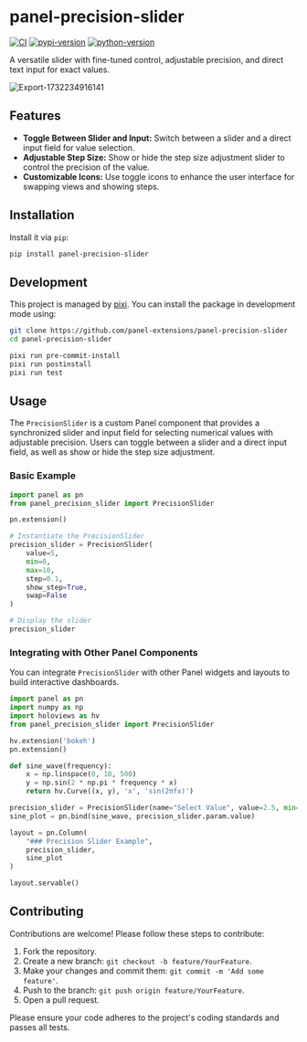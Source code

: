 # panel-precision-slider

[![CI](https://img.shields.io/github/actions/workflow/status/panel-extensions/panel-precision-slider/ci.yml?style=flat-square&branch=main)](https://github.com/panel-extensions/panel-precision-slider/actions/workflows/ci.yml)
[![pypi-version](https://img.shields.io/pypi/v/panel-precision-slider.svg?logo=pypi&logoColor=white&style=flat-square)](https://pypi.org/project/panel-precision-slider)
[![python-version](https://img.shields.io/pypi/pyversions/panel-precision-slider?logoColor=white&logo=python&style=flat-square)](https://pypi.org/project/panel-precision-slider)

A versatile slider with fine-tuned control, adjustable precision, and direct text input for exact values.

![Export-1732234916141](https://github.com/user-attachments/assets/5ac903ae-5bcf-4d8e-af17-40d76c5d9fb3)

## Features

- **Toggle Between Slider and Input:** Switch between a slider and a direct input field for value selection.
- **Adjustable Step Size:** Show or hide the step size adjustment slider to control the precision of the value.
- **Customizable Icons:** Use toggle icons to enhance the user interface for swapping views and showing steps.

## Installation

Install it via `pip`:

```bash
pip install panel-precision-slider
```

## Development

This project is managed by [pixi](https://pixi.sh).
You can install the package in development mode using:

```bash
git clone https://github.com/panel-extensions/panel-precision-slider
cd panel-precision-slider

pixi run pre-commit-install
pixi run postinstall
pixi run test
```

## Usage

The `PrecisionSlider` is a custom Panel component that provides a synchronized slider and input field for selecting numerical values with adjustable precision. Users can toggle between a slider and a direct input field, as well as show or hide the step size adjustment.

### Basic Example

```python
import panel as pn
from panel_precision_slider import PrecisionSlider

pn.extension()

# Instantiate the PrecisionSlider
precision_slider = PrecisionSlider(
    value=5,
    min=0,
    max=10,
    step=0.1,
    show_step=True,
    swap=False
)

# Display the slider
precision_slider
```

### Integrating with Other Panel Components

You can integrate `PrecisionSlider` with other Panel widgets and layouts to build interactive dashboards.

```python
import panel as pn
import numpy as np
import holoviews as hv
from panel_precision_slider import PrecisionSlider

hv.extension('bokeh')
pn.extension()

def sine_wave(frequency):
    x = np.linspace(0, 10, 500)
    y = np.sin(2 * np.pi * frequency * x)
    return hv.Curve((x, y), 'x', 'sin(2πfx)')

precision_slider = PrecisionSlider(name="Select Value", value=2.5, min=0, max=5, step=0.05)
sine_plot = pn.bind(sine_wave, precision_slider.param.value)

layout = pn.Column(
    "### Precision Slider Example",
    precision_slider,
    sine_plot
)

layout.servable()
```

## Contributing

Contributions are welcome! Please follow these steps to contribute:

1. Fork the repository.
2. Create a new branch: `git checkout -b feature/YourFeature`.
3. Make your changes and commit them: `git commit -m 'Add some feature'`.
4. Push to the branch: `git push origin feature/YourFeature`.
5. Open a pull request.

Please ensure your code adheres to the project's coding standards and passes all tests.

